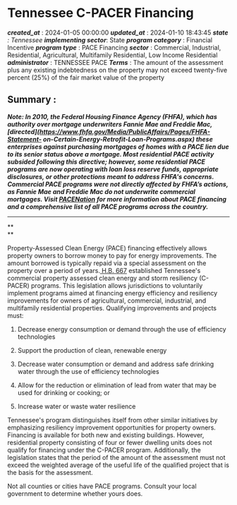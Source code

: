 # Tennessee C-PACER Financing 
 ***created_at*** : 2024-01-05 00:00:00 
 ***updated_at*** : 2024-01-10 18:43:45 
 ***state** : Tennessee 
 **implementing sector***: State 
 ***program category*** : Financial Incentive 
 ***program type*** : PACE Financing 
 ***sector*** : Commercial, Industrial, Residential, Agricultural, Multifamily Residential, Low Income Residential 
 ***administrator*** : TENNESSEE PACE 
 ***Terms*** : The amount of the assessment plus any existing indebtedness on the property
may not exceed twenty-five percent (25%) of the fair market value of the
property

 
 ## Summary : 
 **_Note: In 2010, the Federal Housing Finance Agency (FHFA), which has
authority over mortgage underwriters Fannie Mae and Freddie
Mac,[directed](https://www.fhfa.gov/Media/PublicAffairs/Pages/FHFA-Statement-
on-Certain-Energy-Retrofit-Loan-Programs.aspx) these enterprises against
purchasing mortgages of homes with a PACE lien due to its senior status above
a mortgage. Most residential PACE activity subsided following this directive;
however, some residential PACE programs are now operating with loan loss
reserve funds, appropriate disclosures, or other protections meant to address
FHFA's concerns. Commercial PACE programs were not directly affected by FHFA’s
actions, as Fannie Mae and Freddie Mac do not underwrite commercial mortgages.
Visit [PACENation](https://www.pacenation.org/) for more information about
PACE financing and a comprehensive list of all PACE programs across the
country._**

****

**  
**

Property-Assessed Clean Energy (PACE) financing effectively allows property
owners to borrow money to pay for energy improvements. The amount borrowed is
typically repaid via a special assessment on the property over a period of
years.[ H.B. 667](https://legiscan.com/TN/text/HB0667/2021) established
Tennessee's commercial property assessed clean energy and storm resiliency
(C-PACER) programs. This legislation allows jurisdictions to voluntarily
implement programs aimed at financing energy efficiency and resiliency
improvements for owners of agricultural, commercial, industrial, and
multifamily residential properties. Qualifying improvements and projects must:  

  1. Decrease energy consumption or demand through the use of efficiency technologies
  2. Support the production of clean, renewable energy  

  3. Decrease water consumption or demand and address safe drinking water through the use of efficiency technologies
  4. Allow for the reduction or elimination of lead from water that may be used for drinking or cooking; or
  5. Increase water or waste water resilience

Tennessee's program distinguishes itself from other similar initiatives by
emphasizing resiliency improvement opportunities for property owners.
Financing is available for both new and existing buildings. However,
residential property consisting of four or fewer dwelling units does not
qualify for financing under the C-PACER program. Additionally, the legislation
states that the period of the amount of the assessment must not exceed the
weighted average of the useful life of the qualified project that is the basis
for the assessment.

  

Not all counties or cities have PACE programs. Consult your local government
to determine whether yours does.  

  

 
 